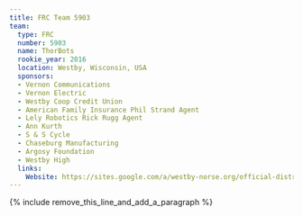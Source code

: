 ```yaml
---
title: FRC Team 5903
team:
  type: FRC
  number: 5903
  name: ThorBots
  rookie_year: 2016
  location: Westby, Wisconsin, USA
  sponsors:
  - Vernon Communications
  - Vernon Electric
  - Westby Coop Credit Union
  - American Family Insurance Phil Strand Agent
  - Lely Robotics Rick Rugg Agent
  - Ann Kurth
  - S & S Cycle
  - Chaseburg Manufacturing
  - Argosy Foundation
  - Westby High
  links:
    Website: https://sites.google.com/a/westby-norse.org/official-district-website/
---
```


{% include remove_this_line_and_add_a_paragraph %}